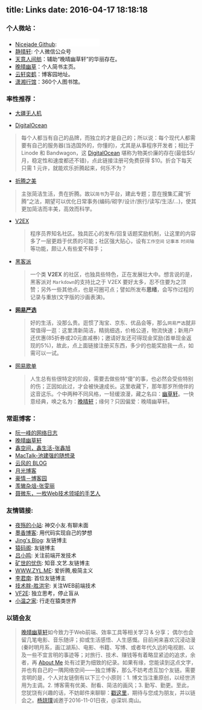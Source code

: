 title: Links
date: 2016-04-17 18:18:18
---

### **个人微站：**
- [Nicejade Github](https://github.com/nicejade): <iframe src="//ghbtns.com/github-btn.html?user=nicejade&repo=nice-jade-collecting&type=watch&count=true" allowtransparency="true" frameborder="0" scrolling="0" width="110" height="20"></iframe>
- [静晴轩](http://7xoosr.com1.z0.glb.clouddn.com/qrcode_jqx.jpg): 个人微信公众号
- [天意人间舫](http://nicejade.github.io)：辅助“晚晴幽草轩”的华丽存在。
- [晚晴幽草](http://www.jianshu.com/users/9aae3d8f4c3d/latest_articles)：个人简书主页。
- [云轩奕鹤](http://www.cnblogs.com/jadeboy/)：博客园地址。
- [潇湘行馆](http://www.360doc.com/myindex.aspx)：360个人图书馆。

### **率性推荐：**
- [大疆无人机](http://www.dji.com/cn)
<script>document.write(unescape('%3Cscript%20src%3D%22%2F%2Fu.dji.com%2Fwidget%2Fsubject_shows%2F10.js%3Fopen_id%3DiX0s3Hyc%22%3E%3C%2Fscript%3E'))</script>

- [DigitalOcean](https://m.do.co/c/046a8e6b255c)
>每个人都当有自己的品牌，而独立的才是自己的；所以说：每个现代人都需要有自己的服务器(当选国外的，你懂的)，尤其是从事程序开发者；相比于 Linode 和 Bandwagon，这 [DigitalOcean](https://m.do.co/c/046a8e6b255c) 堪称为物美价廉的存在(最低$5/月，稳定性和速度都还不错)，点此链接注册可免费获得 $10。折合下每天只需 1 元许，就能欢乐折腾起来，何乐不为？
- [折腾之美](http://www.jianshu.com/collection/2f6a49e22121)
>主张简洁生活，贵在折腾。故以`简书`为平台，建此专题；意在搜集汇藏“折腾”之法，期望可以优化日常事务(编码/砌字/设计/旅行/读写/生活/...)，使其更加简洁而丰美，高效而科学。
- [V2EX](http://www.v2ex.com/?r=jeffjade)
    >程序员界知名社区。独具匠心的发布\/回复话题奖励机制，让这里的内容多了一层更趋于优质的可能；社区强大贴心，设有`工作空间` `记事本` `时间轴`等功能，颇让人有些爱不释手；
- [黑客派](https://hacpai.com/register?r=jeffjade)
    >一个类 **V2EX** 的社区，也独具些特色，正在发展壮大中。想言说的是，黑客派对 `Markdown`的支持比之于 V2EX 要好太多，忍不住要为之顶赞；另外一些其他点，也是可圈可点；譬如所发布**思绪**，会写作过程的记录与重放(文字版的沙画表演)。
- **[网易严选](https://m.you.163.com/lead/share/8EFF3A473AT0RJNU56azJNZz09E86D8B132A1466ECA22875?_stat_from=web_pd_invite_wxmoments_1&from=timeline)**
  >好的生活，没那么贵。逛惯了淘宝、京东、优品会等，那么`网易严选`就非常值得一逛：这里清新简洁，精挑细选，价格公道，物流快速；新用户还优惠(85折券或20元直减券)；邀请好友还可得现金奖励(首单现金返现的5%)，故此，点上面链接注册买东西，多少的也能奖励我一点，如需可以一试。
- [网易歌单](http://music.163.com/#/user/home?id=80995072)
    > 人生总有些很特定的阶段，需要去做些特“傻”的事，也必然会受些特别的伤；正因如此过，才会被快速成长。这里收藏下，那年那岁所倚伴的这音这乐。个中两种不同风格，一轻缓浪漫，藏之名曰：[幽草轩](http://music.163.com/#/playlist?id=151054091)。一快意经典，唤之名为：[晚晴轩]( http://music.163.com/#/playlist?id=151054091)；缘何？只因偏爱：晚晴幽草轩。

### **常逛博客：**
  + [阮一峰的网络日志](http://www.ruanyifeng.com/blog/?from=jeffjade.com)
  + [晚晴幽草轩](http://jeffjade.com/?from=jeffjade.com)
  + [鑫空间，鑫生活-张鑫旭](http://www.zhangxinxu.com/?from=jeffjade.com)
  + [MacTalk-池建强的随想录](http://macshuo.com?from=jeffjade.com)
  + [云风的 BLOG](http://blog.codingnow.com/?from=jeffjade.com)
  + [月光博客](http://www.williamlong.info/?from=jeffjade.com)
  + [豪情－博客园](http://jikey.cnblogs.com/?from=jeffjade.com)
  + [羡辙杂俎-张雯丽](http://zhangwenli.com/blog/?from=jeffjade.com)
  + [聂微东，一枚Web技术领域的手艺人](http://www.fefork.com/?from=jeffjade.com)

### **友情链接:**

- [夜殇的小站](http://www.brucezhou.com/?from=jeffjade.com): 神交小友.有聊未面
- [墨香博客](http://www.codemx.cn/?from=jeffjade.com): 用代码实现自己的梦想
- [Jing's Blog](http://www.iamlj.com/?from=jeffjade.com): 友链博主
- [猿码阁](http://istarvip.cn/?from=jeffjade.com): 友链博主
- [吕小鸣](https://www.nihaoshijie.com.cn/?from=jeffjade.com): 关注前端开发技术
- [矿世的忧伤](http://konghy.cn/?from=jeffjade.com): 知音.文艺.友链博主
- [WWW.ZYL.ME](https://zyl.me/?from=jeffjade.com): 爱折腾,极简主义
- [李君南](http://lijunnan.com/?from=jeffjade.com): 首位友链博主
- [技术胖-胜洪宇](http://jspang.com/?from=jeffjade.com): 关注WEB前端技术
- [VF2E](https://www.vf2e.com?from=jeffjade.com): 独立思考，停止盲从
- [小温之家](http://wenqy.com/?from=jeffjade.com): 行走在猿类世界

### **以链会友**
>[晚晴幽草轩](http://www.jeffjade.com)如今致力于Web前端、效率工具等相关学习 & 分享； 偶尔也会留几笔电影、音乐随评；抑或生活感悟、人生感慨。目前闲来喜欢沉浸动漫(秦时明月系，画江湖系)、电影、书籍、写博、或者年代久远的电视剧、以及一些不宜言明的事迹等；对旅行、技术、赚钱等有着略显紧迫的追求，余者，再 [About Me](http://www.jeffjade.com/About) 处有过更为细致的纪录。如果有缘，您能读到这点文字，并也有自己的一隅网络空间——独立博客，那么不妨考虑互加个友链。需要言明的是，个人对友链倒有以下三个小原则：1. 博文当注重原创，以经世济用为主调。2. 博客需有优美、耐看、简洁的画风；3. 勤写、勤更。至此，您犹饶有兴趣的话，不妨邮件来聊聊：<a href="mailto:yunjeff@163.com">戳这里</a>，期待与您成为朋友，并以链会之。[杨琼璞](http://weibo.com/jeffjade/)诚邀于2016-11-01日夜，@深圳.南山。

<script>window.jQuery || document.write('<script src="http://cdn.bootcss.com/jquery/2.2.2/jquery.min.js"><\/script>')
</script>   

<script>
$("article[itemprop='articleBody']").append("<canvas style='position:absolute;top:0;left:0;width:100%;height: 100%;z-index: 0;pointer-events: none;'></canvas>");

// document.addEventListener('touchmove', function (e) {
//     e.preventDefault()
// })

var c = document.getElementsByTagName('canvas')[0],
    x = c.getContext('2d'),
    pr = window.devicePixelRatio || 1,
    w = window.innerWidth,
    h = window.innerHeight,
    f = 90,
    q,
    m = Math,
    r = 0,
    u = m.PI*2,
    v = m.cos,
    z = m.random
    c.width = w*pr
    c.height = h*pr
    x.scale(pr, pr)
    x.globalAlpha = 0.6
function i(){
    x.clearRect(0,0,w,h)
    q=[{x:0,y:h*.7+f},{x:0,y:h*.7-f}]
    while(q[1].x<w+f) d(q[0], q[1])
}
function d(i,j){
    x.beginPath()
    x.moveTo(i.x, i.y)
    x.lineTo(j.x, j.y)
    var k = j.x + (z()*2-0.25)*f,
    n = y(j.y)
    x.lineTo(k, n)
    x.closePath()
    r-=u/-50
    x.fillStyle = '#'+(v(r)*127+128<<16 | v(r+u/3)*127+128<<8 | v(r+u/3*2)*127+128).toString(16)
    x.fill()
    q[0] = q[1]
    q[1] = {x:k,y:n}
}
function y(p){
    var t = p + (z()*2-1.1)*f
    return (t>h||t<0) ? y(p) : t
}
document.onclick = i
document.ontouchstart = i
i()
</script>
